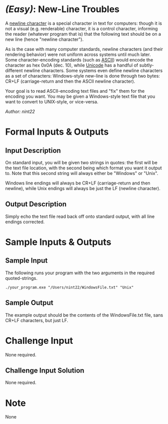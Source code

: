 

# _(Easy)_: New-Line Troubles

A [newline character](http://en.wikipedia.org/wiki/Newline) is a special character in text for computers: though it is not a visual (e.g. renderable) character, it is a control character, informing the reader (whatever program that is) that the following text should be on a new line (hence "newline character").

As is the case with many computer standards, newline characters (and their rendering behavior) were not uniform across systems until much later. Some character-encoding standards (such as [ASCII](http://en.wikipedia.org/wiki/ASCII)) would encode the character as hex 0x0A (dec. 10), while [Unicode](http://en.wikipedia.org/wiki/Unicode) has a handful of subtly-different newline characters. Some systems even define newline characters as a set of characters: Windows-style new-line is done through two bytes: CR+LF (carriage-return and then the ASCII newline character).

Your goal is to read ASCII-encoding text files and "fix" them for the encoding you want. You may be given a Windows-style text file that you want to convert to UNIX-style, or vice-versa.

_Author: nint22_

# Formal Inputs & Outputs

## Input Description

On standard input, you will be given two strings in quotes: the first will be the text file location, with the second being which format you want it output to. Note that this second string will always either be "Windows" or "Unix".

Windows line endings will always be CR+LF (carriage-return and then newline), while Unix endings will always be just the LF (newline character).

## Output Description

Simply echo the text file read back off onto standard output, with all line endings corrected.

# Sample Inputs & Outputs

## Sample Input

The following runs your program with the two arguments in the required quoted-strings.

    ./your_program.exe "/Users/nint22/WindowsFile.txt" "Unix"

## Sample Output

The example output should be the contents of the WindowsFile.txt file, sans CR+LF characters, but just LF.

# Challenge Input

None required.

## Challenge Input Solution

None required.

# Note

None

